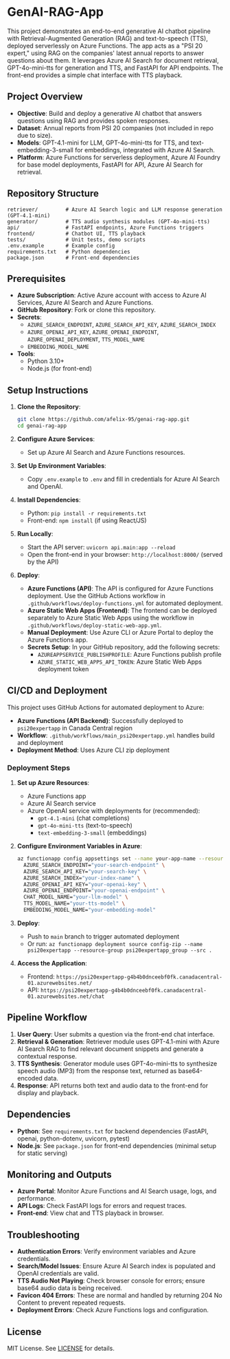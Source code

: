 
# GenAI-RAG-App

This project demonstrates an end-to-end generative AI chatbot pipeline with Retrieval-Augmented Generation (RAG) and text-to-speech (TTS), deployed serverlessly on Azure Functions. The app acts as a "PSI 20 expert," using RAG on the companies' latest annual reports to answer questions about them. It leverages Azure AI Search for document retrieval, GPT-4o-mini-tts for generation and TTS, and FastAPI for API endpoints. The front-end provides a simple chat interface with TTS playback.

## Project Overview

- **Objective**: Build and deploy a generative AI chatbot that answers questions using RAG and provides spoken responses.
- **Dataset**: Annual reports from PSI 20 companies (not included in repo due to size).
- **Models**: GPT-4.1-mini for LLM, GPT-4o-mini-tts for TTS, and text-embedding-3-small for embeddings, integrated with Azure AI Search.
- **Platform**: Azure Functions for serverless deployment, Azure AI Foundry for base model deployments, FastAPI for API, Azure AI Search for retrieval.

## Repository Structure
```
retriever/         # Azure AI Search logic and LLM response generation (GPT-4.1-mini)
generator/         # TTS audio synthesis modules (GPT-4o-mini-tts)
api/               # FastAPI endpoints, Azure Functions triggers
frontend/          # Chatbot UI, TTS playback
tests/             # Unit tests, demo scripts
.env.example       # Example config
requirements.txt   # Python dependencies
package.json       # Front-end dependencies
```

## Prerequisites

- **Azure Subscription**: Active Azure account with access to Azure AI Services, Azure AI Search and Azure Functions.
- **GitHub Repository**: Fork or clone this repository.
- **Secrets**:
  - `AZURE_SEARCH_ENDPOINT`, `AZURE_SEARCH_API_KEY`, `AZURE_SEARCH_INDEX`
  - `AZURE_OPENAI_API_KEY`, `AZURE_OPENAI_ENDPOINT`, `AZURE_OPENAI_DEPLOYMENT`, `TTS_MODEL_NAME`
  - `EMBEDDING_MODEL_NAME`
- **Tools**:
  - Python 3.10+
  - Node.js (for front-end)

## Setup Instructions

1. **Clone the Repository**:
	```bash
	git clone https://github.com/afelix-95/genai-rag-app.git
	cd genai-rag-app
	```

2. **Configure Azure Services**:
	- Set up Azure AI Search and Azure Functions resources.

3. **Set Up Environment Variables**:
	- Copy `.env.example` to `.env` and fill in credentials for Azure AI Search and OpenAI.

4. **Install Dependencies**:
	- Python: `pip install -r requirements.txt`
	- Front-end: `npm install` (if using React/JS)

5. **Run Locally**:
	- Start the API server: `uvicorn api.main:app --reload`
	- Open the front-end in your browser: `http://localhost:8000/` (served by the API)

6. **Deploy**:
	- **Azure Functions (API)**: The API is configured for Azure Functions deployment. Use the GitHub Actions workflow in `.github/workflows/deploy-functions.yml` for automated deployment.
	- **Azure Static Web Apps (Frontend)**: The frontend can be deployed separately to Azure Static Web Apps using the workflow in `.github/workflows/deploy-static-web-app.yml`.
	- **Manual Deployment**: Use Azure CLI or Azure Portal to deploy the Azure Functions app.
	- **Secrets Setup**: In your GitHub repository, add the following secrets:
		- `AZUREAPPSERVICE_PUBLISHPROFILE`: Azure Functions publish profile
		- `AZURE_STATIC_WEB_APPS_API_TOKEN`: Azure Static Web Apps deployment token

## CI/CD and Deployment

This project uses GitHub Actions for automated deployment to Azure:

- **Azure Functions (API Backend)**: Successfully deployed to `psi20expertapp` in Canada Central region
- **Workflow**: `.github/workflows/main_psi20expertapp.yml` handles build and deployment
- **Deployment Method**: Uses Azure CLI zip deployment

### Deployment Steps

1. **Set up Azure Resources**:
   - Azure Functions app
   - Azure AI Search service
   - Azure OpenAI service with deployments for (recommended):
     - `gpt-4.1-mini` (chat completions)
     - `gpt-4o-mini-tts` (text-to-speech)
     - `text-embedding-3-small` (embeddings)

2. **Configure Environment Variables in Azure**:
   ```bash
   az functionapp config appsettings set --name your-app-name --resource-group your-resource-group --settings \
     AZURE_SEARCH_ENDPOINT="your-search-endpoint" \
     AZURE_SEARCH_API_KEY="your-search-key" \
     AZURE_SEARCH_INDEX="your-index-name" \
     AZURE_OPENAI_API_KEY="your-openai-key" \
     AZURE_OPENAI_ENDPOINT="your-openai-endpoint" \
     CHAT_MODEL_NAME="your-llm-model" \
     TTS_MODEL_NAME="your-tts-model" \
     EMBEDDING_MODEL_NAME="your-embedding-model"
   ```

3. **Deploy**:
   - Push to `main` branch to trigger automated deployment
   - Or run: `az functionapp deployment source config-zip --name psi20expertapp --resource-group psi20expertapp_group --src .`

4. **Access the Application**:
   - Frontend: `https://psi20expertapp-g4b4b0dnceebf0fk.canadacentral-01.azurewebsites.net/`
   - API: `https://psi20expertapp-g4b4b0dnceebf0fk.canadacentral-01.azurewebsites.net/chat`

## Pipeline Workflow

1. **User Query**: User submits a question via the front-end chat interface.
2. **Retrieval & Generation**: Retriever module uses GPT-4.1-mini with Azure AI Search RAG to find relevant document snippets and generate a contextual response.
3. **TTS Synthesis**: Generator module uses GPT-4o-mini-tts to synthesize speech audio (MP3) from the response text, returned as base64-encoded data.
4. **Response**: API returns both text and audio data to the front-end for display and playback.

## Dependencies

- **Python**: See `requirements.txt` for backend dependencies (FastAPI, openai, python-dotenv, uvicorn, pytest)
- **Node.js**: See `package.json` for front-end dependencies (minimal setup for static serving)

## Monitoring and Outputs

- **Azure Portal**: Monitor Azure Functions and AI Search usage, logs, and performance.
- **API Logs**: Check FastAPI logs for errors and request traces.
- **Front-end**: View chat and TTS playback in browser.

## Troubleshooting

- **Authentication Errors**: Verify environment variables and Azure credentials.
- **Search/Model Issues**: Ensure Azure AI Search index is populated and OpenAI credentials are valid.
- **TTS Audio Not Playing**: Check browser console for errors; ensure base64 audio data is being received.
- **Favicon 404 Errors**: These are normal and handled by returning 204 No Content to prevent repeated requests.
- **Deployment Errors**: Check Azure Functions logs and configuration.

## License

MIT License. See [LICENSE](LICENSE) for details.